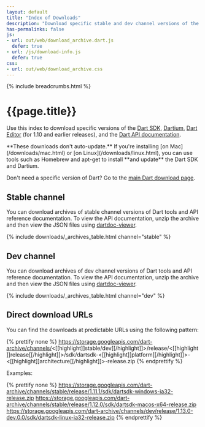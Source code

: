 ```yaml
---
layout: default
title: "Index of Downloads"
description: "Download specific stable and dev channel versions of the Dart SDK, Dartium, Dart Editor, and the Dart API documentation."
has-permalinks: false
js:
- url: out/web/download_archive.dart.js
  defer: true
- url: /js/download-info.js
  defer: true
css:
- url: out/web/download_archive.css
---
```


{% include breadcrumbs.html %}

# {{page.title}}

Use this index to download specific versions of the
[Dart SDK](/tools/sdk/),
[Dartium](/tools/dartium/),
[Dart Editor](/tools/editor/) (for 1.10 and earlier releases),
and the [Dart API documentation](https://api.dartlang.org).

<aside class="alert alert-warning" markdown="1">
  **These downloads don't auto-update.**
  If you're installing [on Mac](/downloads/mac.html) or
  [on Linux](/downloads/linux.html),
  you can use tools such as Homebrew and apt-get
  to install **and update** the Dart SDK and Dartium.
</aside>

Don't need a specific version of Dart?
Go to the [main Dart download page](/downloads/).



## Stable channel

You can download archives of stable channel versions of Dart tools
and API reference documentation. To view the API documentation, unzip the
archive and then view the JSON files using
[dartdoc-viewer](https://github.com/dart-lang/dartdoc-viewer).

{% include downloads/_archives_table.html channel="stable" %}


## Dev channel

You can download archives of dev channel versions of Dart tools
and API reference documentation. To view the API documentation, unzip the
archive and then view the JSON files using
[dartdoc-viewer](https://github.com/dart-lang/dartdoc-viewer).

{% include downloads/_archives_table.html channel="dev" %}


## Direct download URLs

You can find the downloads at predictable URLs using the 
following pattern:

{% prettify none %}
https://storage.googleapis.com/dart-archive/channels/<[[highlight]]stable/dev[[/highlight]]>/release/<[[highlight]]release[[/highlight]]>/sdk/dartsdk-<[[highlight]]platform[[/highlight]]>-<[[highlight]]architecture[[/highlight]]>-release.zip
{% endprettify %}

Examples:

{% prettify none %}
https://storage.googleapis.com/dart-archive/channels/stable/release/1.11.1/sdk/dartsdk-windows-ia32-release.zip
https://storage.googleapis.com/dart-archive/channels/stable/release/1.12.0/sdk/dartsdk-macos-x64-release.zip
https://storage.googleapis.com/dart-archive/channels/dev/release/1.13.0-dev.0.0/sdk/dartsdk-linux-ia32-release.zip
{% endprettify %}
